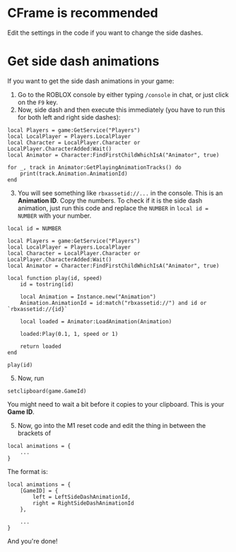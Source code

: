 # CFrame is recommended

Edit the settings in the code if you want to change the side dashes.

# Get side dash animations
If you want to get the side dash animations in your game:
1. Go to the ROBLOX console by either typing `/console` in chat, or just click on the `F9` key.
2. Now, side dash and then execute this immediately (you have to run this for both left and right side dashes):
```luau
local Players = game:GetService("Players")
local LocalPlayer = Players.LocalPlayer
local Character = LocalPlayer.Character or LocalPlayer.CharacterAdded:Wait()
local Animator = Character:FindFirstChildWhichIsA("Animator", true)

for _, track in Animator:GetPlayingAnimationTracks() do
    print(track.Animation.AnimationId)
end
```
3. You will see something like `rbxassetid://...` in the console. This is an **Animation ID**. Copy the numbers. To check if it is the side dash animation, just run this code and replace the `NUMBER` in `local id = NUMBER` with your number.
```luau
local id = NUMBER

local Players = game:GetService("Players")
local LocalPlayer = Players.LocalPlayer
local Character = LocalPlayer.Character or LocalPlayer.CharacterAdded:Wait()
local Animator = Character:FindFirstChildWhichIsA("Animator", true)

local function play(id, speed)
    id = tostring(id)
    
    local Animation = Instance.new("Animation")
    Animation.AnimationId = id:match("rbxassetid://") and id or `rbxassetid://{id}`

    local loaded = Animator:LoadAnimation(Animation)

    loaded:Play(0.1, 1, speed or 1)

    return loaded
end

play(id)
```
5. Now, run
```luau
setclipboard(game.GameId)
```
You might need to wait a bit before it copies to your clipboard. This is your **Game ID**.

5. Now, go into the M1 reset code and edit the thing in between the brackets of
```luau
local animations = {
    ...
}
```
The format is:
```luau
local animations = {
    [GameID] = {
        left = LeftSideDashAnimationId,
        right = RightSideDashAnimationId
    },

    ...
}
```
And you're done!
